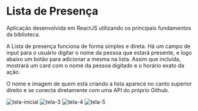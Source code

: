 # Lista de Presença

Aplicação desenvolvida em ReactJS utilizando os principais fundamentos da biblioteca.

A Lista de presença funciona de forma simples e direta. Há um campo de input para o usuário digitar o nome da pessoa que estará presente, e logo abaixo um botão para adicionar a mesma na lista.
Assim que incluída, mostrará um card com o nome da pessoa digitado e o horário exato da ação.

O nome e imagem de quem está criando a lista aparece no canto superior direito e se conecta diretamente com uma API do próprio Github.

![tela-inicial](https://user-images.githubusercontent.com/76922943/206504995-6260d3a1-eb69-4a1e-bd13-488c4eb83106.png)
![tela-3](https://user-images.githubusercontent.com/76922943/206505216-48ea22d7-2e6a-433e-9a78-a4b0f0322056.png)
![tela-4](https://user-images.githubusercontent.com/76922943/206505237-b42d02fe-ef7f-412d-a805-866da7b43af0.png)
![tela-5](https://user-images.githubusercontent.com/76922943/206505250-3d55d891-0520-4552-bff9-0fde74e6cd44.png)
